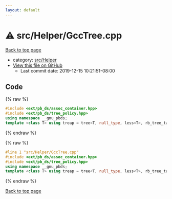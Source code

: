 ```yaml
---
layout: default
---
```


<!-- mathjax config similar to math.stackexchange -->
<script type="text/javascript" async
  src="https://cdnjs.cloudflare.com/ajax/libs/mathjax/2.7.5/MathJax.js?config=TeX-MML-AM_CHTML">
</script>
<script type="text/x-mathjax-config">
  MathJax.Hub.Config({
    TeX: { equationNumbers: { autoNumber: "AMS" }},
    tex2jax: {
      inlineMath: [ ['$','$'] ],
      processEscapes: true
    },
    "HTML-CSS": { matchFontHeight: false },
    displayAlign: "left",
    displayIndent: "2em"
  });
</script>

<script type="text/javascript" src="https://cdnjs.cloudflare.com/ajax/libs/jquery/3.4.1/jquery.min.js"></script>
<script src="https://cdn.jsdelivr.net/npm/jquery-balloon-js@1.1.2/jquery.balloon.min.js" integrity="sha256-ZEYs9VrgAeNuPvs15E39OsyOJaIkXEEt10fzxJ20+2I=" crossorigin="anonymous"></script>
<script type="text/javascript" src="../../../assets/js/copy-button.js"></script>
<link rel="stylesheet" href="../../../assets/css/copy-button.css" />


# :warning: src/Helper/GccTree.cpp

<a href="../../../index.html">Back to top page</a>

* category: <a href="../../../index.html#1b49b634354b8edb1dc8ef8a73014950">src/Helper</a>
* <a href="{{ site.github.repository_url }}/blob/master/src/Helper/GccTree.cpp">View this file on GitHub</a>
    - Last commit date: 2019-12-15 10:21:51-08:00




## Code

<a id="unbundled"></a>
{% raw %}
```cpp
#include <ext/pb_ds/assoc_container.hpp>
#include <ext/pb_ds/tree_policy.hpp>
using namespace __gnu_pbds;
template <class T> using treap = tree<T, null_type, less<T>, rb_tree_tag, tree_order_statistics_node_update>;

```
{% endraw %}

<a id="bundled"></a>
{% raw %}
```cpp
#line 1 "src/Helper/GccTree.cpp"
#include <ext/pb_ds/assoc_container.hpp>
#include <ext/pb_ds/tree_policy.hpp>
using namespace __gnu_pbds;
template <class T> using treap = tree<T, null_type, less<T>, rb_tree_tag, tree_order_statistics_node_update>;

```
{% endraw %}

<a href="../../../index.html">Back to top page</a>

